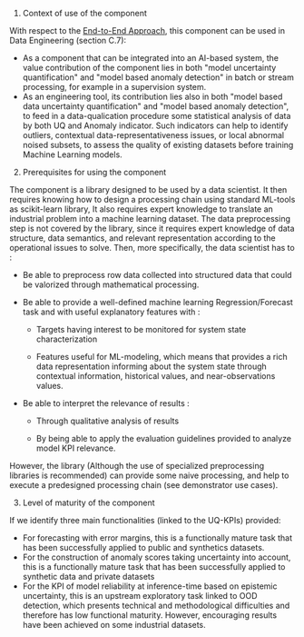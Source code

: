 1. Context of use of the component

With respect to the [End-to-End Approach](https://catalog.confiance.ai/records/n6ag2-b8q77/files/End-to-end%20methodology%20for%20engineering%20trusted%20AI-based%20systems%20V4.1%201.pdf?download=1), this component can be used in Data Engineering (section C.7):
- As a component that can be integrated into an AI-based system, the value contribution of the component lies in both "model uncertainty quantification" and "model based anomaly detection" in batch or stream processing, for example in a supervision system.
- As an engineering tool, its contribution lies also in both "model based data uncertainty quantification" and "model based anomaly detection", to feed in a data-qualication procedure some statistical analysis of data by both UQ and Anomaly indicator. Such indicators can help to identify outliers, contextual data-representativeness issues, or local abnormal noised subsets, to assess the quality of existing datasets before training Machine Learning models.

2. Prerequisites for using the component

The component is a library designed to be used by a data scientist. It then requires knowing how to design a processing chain using standard ML-tools as scikit-learn library, It also requires expert knowledge to translate an industrial problem into a machine learning dataset. The data preprocessing step is not covered by the library, since it requires expert knowledge of data structure, data semantics, and relevant representation according to the operational issues to solve. Then, more specifically, the data scientist has to :

- Be able to preprocess row data collected into structured data that could be valorized through mathematical processing.

- Be able to provide a well-defined machine learning Regression/Forecast task and with useful explanatory features with :

     - Targets having interest to be monitored for system state characterization

     - Features useful for ML-modeling, which means that provides a rich data representation informing about the system state through contextual information, historical values, and near-observations values.

- Be able to interpret the relevance of results :

     - Through qualitative analysis of results

     - By being able to apply the evaluation guidelines provided to analyze model KPI relevance.

However, the library (Although the use of specialized preprocessing libraries is recommended) can provide some naive processing, and help to execute a predesigned processing chain (see demonstrator use cases).

3. Level of maturity of the component

If we identify three main functionalities (linked to the UQ-KPIs) provided:
- For forecasting with error margins, this is a functionally mature task that has been successfully applied to public and synthetics datasets. 
- For the construction of anomaly scores taking uncertainty into account, this is a functionally mature task that has been successfully applied to synthetic data and private datasets
- For the KPI of model reliability at inference-time based on epistemic uncertainty, this is an upstream exploratory task linked to OOD detection, which presents technical and methodological difficulties and therefore has low functional maturity. However, encouraging results have been achieved on some industrial datasets.





